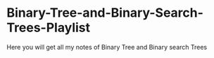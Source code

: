 # Binary-Tree-and-Binary-Search-Trees-Playlist
Here you will get all my notes of Binary Tree and Binary search Trees
